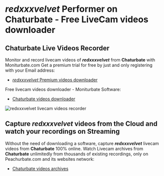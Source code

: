 # _redxxxvelvet_ Performer on Chaturbate - Free LiveCam videos downloader

## Chaturbate Live Videos Recorder

Monitor and record livecam videos of **_redxxxvelvet_** from **Chaturbate** with Moniturbate.com
Get a premium trial for free by just and only registering with your Email address:
* [_redxxxvelvet_ Premium videos downloader](https://moniturbate.com/request-demo-licence-key.html)

Free livecam videos downloader - Moniturbate Software:
* [Chaturbate videos downloader](https://moniturbate.com/moniturbate-download-software.html)

![_redxxxvelvet_ livecam videos recorder](https://peachurnet.com/templates/moniturbate-software.png)


## Capture _redxxxvelvet_ videos from the Cloud and watch your recordings on Streaming

Without the need of downloading a software, capture **_redxxxvelvet_** livecam videos from **Chaturbate** 100% online.
Watch Livecam archives from **Chaturbate** unlimitedly from thousands of existing recordings, only on Peachurbate.com and its websites network:
* [Chaturbate videos archives](https://peachurnet.com/)